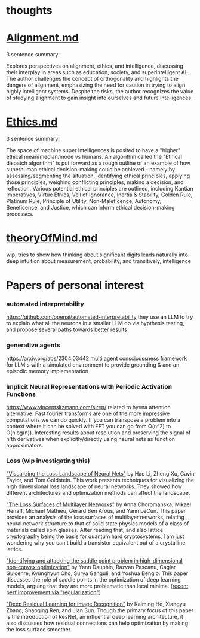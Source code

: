 # thoughts

# [Alignment.md](https://github.com/NotBrianZach/thoughts/blob/main/alignment.md)

3 sentence summary:

Explores perspectives on alignment, ethics, and intelligence, discussing their interplay in areas such as education, society, and superintelligent AI. The author challenges the concept of orthogonality and highlights the dangers of alignment, emphasizing the need for caution in trying to align highly intelligent systems. Despite the risks, the author recognizes the value of studying alignment to gain insight into ourselves and future intelligences.


# [Ethics.md](https://github.com/NotBrianZach/thoughts/blob/main/ethics.md)

3 sentence summary:

The space of machine super intelligences is posited to have a "higher" ethical mean/median/mode vs humans. An algorithm called the "Ethical dispatch algorithm" is put forward as a rough outline of an example of how superhuman ethical decision-making could be achieved - namely by assessing/segmenting the situation, identifying ethical principles, applying those principles, weighing conflicting principles, making a decision, and reflection. Various potential ethical principles are outlined, including Kantian Imperatives, Virtue Ethics, Veil of Ignorance, Inertia & Stability, Golden Rule, Platinum Rule, Principle of Utility, Non-Maleficence, Autonomy, Beneficence, and Justice, which can inform ethical decision-making processes.

# [theoryOfMind.md](https://github.com/NotBrianZach/thoughts/blob/main/theoryOfMind.md)

wip, tries to show how thinking about significant digits leads naturally into deep intuition about measurement, probability, and transitively, intelligence


# Papers of personal interest

### automated interpretability
https://github.com/openai/automated-interpretability
they use an LLM to try to explain what all the neurons in a smaller LLM do via hypthesis testing, and propose several paths towards better results

### generative agents
https://arxiv.org/abs/2304.03442
multi agent conscioussness framework for LLM's with a simulated environment to provide grounding & and an episodic memory implementation

### Implicit Neural Representations with Periodic Activation Functions
https://www.vincentsitzmann.com/siren/
related to hyena attention alternative. Fast fourier transforms are one of the more impressive computations we can do quickly. If you can transpose a problem into a context where it can be solved with FFT you can go from O(n^2) to O(nlog(n)). Interesting results about resolution and preserving the signal of n'th derivatives when explicitly/directly using neural nets as function approximators.

### Loss (wip investigating this)
["Visualizing the Loss Landscape of Neural Nets"](https://arxiv.org/pdf/1712.09913.pdf) by Hao Li, Zheng Xu, Gavin Taylor, and Tom Goldstein. This work presents techniques for visualizing the high dimensional loss landscape of neural networks. They showed how different architectures and optimization methods can affect the landscape.

["The Loss Surfaces of Multilayer Networks"](https://arxiv.org/abs/1412.0233) by Anna Choromanska, Mikael Henaff, Michael Mathieu, Gerard Ben Arous, and Yann LeCun. This paper provides an analysis of the loss surfaces of multilayer networks, relating neural network structure to that of solid state physics models of a class of materials called spin glasses. After reading that, and also lattice cryptography being the basis for quantum hard cryptosystems, I am just wondering why you can't build a transistor equivalent out of a crystalline lattice.

["Identifying and attacking the saddle point problem in high-dimensional non-convex optimization"](https://arxiv.org/abs/1406.2572) by Yann Dauphin, Razvan Pascanu, Caglar Gulcehre, Kyunghyun Cho, Surya Ganguli, and Yoshua Bengio. This paper discusses the role of saddle points in the optimization of deep learning models, arguing that they are more problematic than local minima. ([recent perf improvement via "regularization"](https://amath.colorado.edu/faculty/becker/assets/docs/CooperSimpson_Summer2022_MAthesis.pdf))

["Deep Residual Learning for Image Recognition"](https://arxiv.org/abs/1512.03385) by Kaiming He, Xiangyu Zhang, Shaoqing Ren, and Jian Sun. Though the primary focus of this paper is the introduction of ResNet, an influential deep learning architecture, it also discusses how residual connections can help optimization by making the loss surface smoother.

